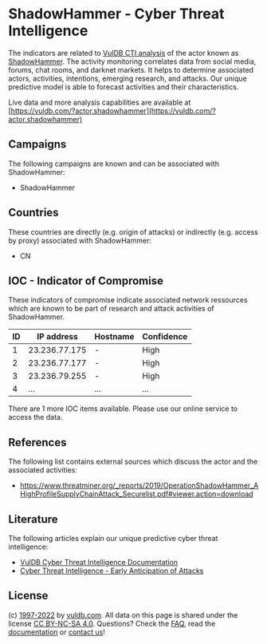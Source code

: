 # ShadowHammer - Cyber Threat Intelligence

The indicators are related to [VulDB CTI analysis](https://vuldb.com/?kb.cti) of the actor known as [ShadowHammer](https://vuldb.com/?actor.shadowhammer). The activity monitoring correlates data from social media, forums, chat rooms, and darknet markets. It helps to determine associated actors, activities, intentions, emerging research, and attacks. Our unique predictive model is able to forecast activities and their characteristics.

Live data and more analysis capabilities are available at [https://vuldb.com/?actor.shadowhammer](https://vuldb.com/?actor.shadowhammer)

## Campaigns

The following campaigns are known and can be associated with ShadowHammer:

* ShadowHammer

## Countries

These countries are directly (e.g. origin of attacks) or indirectly (e.g. access by proxy) associated with ShadowHammer:

* CN

## IOC - Indicator of Compromise

These indicators of compromise indicate associated network ressources which are known to be part of research and attack activities of ShadowHammer.

ID | IP address | Hostname | Confidence
-- | ---------- | -------- | ----------
1 | 23.236.77.175 | - | High
2 | 23.236.77.177 | - | High
3 | 23.236.79.255 | - | High
4 | ... | ... | ...

There are 1 more IOC items available. Please use our online service to access the data.

## References

The following list contains external sources which discuss the actor and the associated activities:

* https://www.threatminer.org/_reports/2019/OperationShadowHammer_AHighProfileSupplyChainAttack_Securelist.pdf#viewer.action=download

## Literature

The following articles explain our unique predictive cyber threat intelligence:

* [VulDB Cyber Threat Intelligence Documentation](https://vuldb.com/?kb.cti)
* [Cyber Threat Intelligence - Early Anticipation of Attacks](https://www.scip.ch/en/?labs.20201022)

## License

(c) [1997-2022](https://vuldb.com/?kb.changelog) by [vuldb.com](https://vuldb.com/?kb.about). All data on this page is shared under the license [CC BY-NC-SA 4.0](https://creativecommons.org/licenses/by-nc-sa/4.0/). Questions? Check the [FAQ](https://vuldb.com/?kb.faq), read the [documentation](https://vuldb.com/?kb) or [contact us](https://vuldb.com/?contact)!
